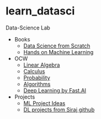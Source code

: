 # learn_datasci
Data-Science Lab

- Books
	- [Data Science from Scratch](https://www.amazon.com/Data-Science-Scratch-Principles-Python/dp/149190142X)
	- [Hands on Machine Learning](https://www.amazon.com/Hands-Machine-Learning-Scikit-Learn-TensorFlow/dp/1491962291)
- OCW
	- [Linear Algebra](https://ocw.mit.edu/courses/mathematics/18-06-linear-algebra-spring-2010/)
	- [Calculus](https://www.youtube.com/playlist?list=PLZHQObOWTQDMsr9K-rj53DwVRMYO3t5Yr)
	- [Probability](https://www.edx.org/course/introduction-probability-science-mitx-6-041x-2)
	- [Algorithms](https://www.coursera.org/courses?languages=en&query=Algorithm%20design%20and%20analysis)
	- [Deep Learning by Fast.AI](https://course.fast.ai/)
- Projects
	- [ML Project Ideas](https://github.com/NirantK/awesome-project-ideas)
	- [DL projects from Siraj github](https://github.com/llSourcell?tab=repositories)
